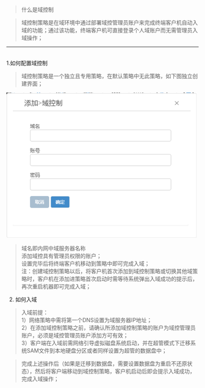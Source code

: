 <blockquote class="info">
	什么是域控制
</blockquote> 

<blockquote class="success">
域控制策略是在域环境中通过部署域控管理员账户来完成终端客户机自动入域的功能；通过该功能，终端客户机可直接登录个人域账户而无需管理员入域操作；
</blockquote> 

* * * * * 
</br>
1.如何配置域控制
<blockquote class="success">
域控制策略是一个独立且专用策略，在默认策略中无此策略，如下图独立创建界面； 
</blockquote> 

 ![](../../images/screenshot_1526183395041.png)
   
<blockquote class="success">
域名即内网中域服务器名称</br>
添加域控具有管理员权限的账户；</br>
设置完毕后将终端客户机移动到策略中即可完成入域；</br>
注：创建域控制策略以后，将客户机首次添加到域控制策略或切换其他域策略时，客户机在添加进策略首次启动时需等待系统弹出入域成功的提示后，再次重启机器即可完成入域；
</blockquote>  

2. 如何入域

<blockquote class="info">
入域前提：</br>
    1）网络策略中需将第一个DNS设置为域服务器IP地址；</br>
    2）在添加域控制策略之前，请确认所添加域控制策略的账户为域控管理员账户，必须是域控管理员账户添加方可有效；</br>
    3）客户端在入域前需网络引导虚拟磁盘系统启动，并在超管模式下迁移系统SAM文件到本地硬盘分区或者同样设置为超管的数据盘中；</br>

</blockquote> 

 

<blockquote class="warning">
    完成上述操作后（如果是迁移到数据盘，需要设置数据盘为重启不还原状态），然后将客户端移动到域控制策略，客户机启动后即会提示入域成功，完成入域操作；
</blockquote> 
